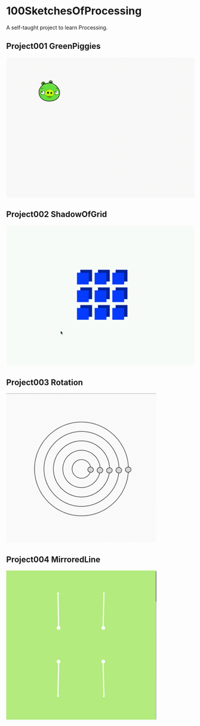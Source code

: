 # 100SketchesOfProcessing
A self-taught project to learn Processing.

## Project001 GreenPiggies
![image](https://github.com/arttge/100SketchesOfProcessing/blob/master/data/piggy.gif)

## Project002 ShadowOfGrid
![image](https://github.com/arttge/100SketchesOfProcessing/blob/master/data/grid.gif)

## Project003 Rotation
![image](https://github.com/arttge/100SketchesOfProcessing/blob/master/data/rotation.gif)

## Project004 MirroredLine
![image](https://github.com/arttge/100SketchesOfProcessing/blob/master/data/line.gif)
